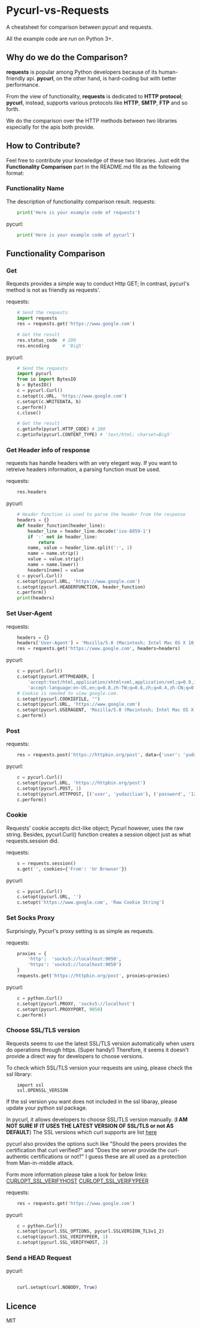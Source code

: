 # Pycurl-vs-Requests
A cheatsheet for comparison between pycurl and requests.

All the example code are run on Python 3+.

## Why do we do the Comparison?
**requests** is popular among Python developers because of its human-friendly api.
**pycurl**, on the other hand, is hard-coding but with better performance.

From the view of functionality, **requests** is dedicated to **HTTP protocol**;
**pycurl**, instead, supports various protocols like **HTTP**, **SMTP**, **FTP** and so forth.

We do the comparison over the HTTP methods between two libraries especially for the apis both provide.

## How to Contribute?
Feel free to contribute your knowledge of these two libraries.
Just edit the **Functionality Comparison** part in the README.md file as the following format:
### Functionality Name
The description of functionality comparison result.
requests:
```python
    print('Here is your example code of requests')
```
pycurl:
```python
    print('Here is your example code of pycurl')
```

## Functionality Comparison 
### Get
Requests provides a simple way to conduct Http GET; 
In contrast, pycurl's method is not as friendly as requests'.

requests:
```python
    # Send the requests
    import requests
    res = requests.get('https://www.google.com')

    # Get the result
    res.status_code  # 200
    res.encoding     # 'Big5'
```
pycurl:
```python
    # Send the requests
    import pycurl
    from io import BytesIO
    b = BytesIO()
    c = pycurl.Curl()
    c.setopt(c.URL, 'https://www.google.com')
    c.setopt(c.WRITEDATA, b)
    c.perform() 
    c.close()

    # Get the result
    c.getinfo(pycurl.HTTP_CODE) # 200
    c.getinfo(pycurl.CONTENT_TYPE) # 'text/html; charset=Big5'
```

### Get Header info of response
requests has handle headers with an very elegant way.
If you want to retreive headers information, a parsing function must be used.

requests:
```python
    res.headers
```

pycurl:
```python
    # Header function is used to parse the header from the response
    headers = {}
    def header_function(header_line):
        header_line = header_line.decode('iso-8859-1')
        if ':' not in header_line:
            return
        name, value = header_line.split(':', 1)
        name = name.strip()
        value = value.strip()
        name = name.lower()
        headers[name] = value
    c = pycurl.Curl()
    c.setopt(pycurl.URL, 'https://www.google.com')
    c.setopt(pycurl.HEADERFUNCTION, header_function)
    c.perform()
    print(headers)
```

### Set User-Agent 
requests:
```python
    headers = {}
    headers['User-Agent'] = 'Mozilla/5.0 (Macintosh; Intel Mac OS X 10_12_6) AppleWebKit/537.36 (KHTML, like Gecko) Chrome/61.0.3163.100 Safari/537.36'
    res = requests.get('https://www.google.com', headers=headers)
```

pycurl:
```python
    c = pycurl.Curl()
    c.setopt(pycurl.HTTPHEADER, [
        'accept:text/html,application/xhtml+xml,application/xml;q=0.9,image/webp,image/apng,*/*;q=0.8',
        'accept-language:en-US,en;q=0.8,zh-TW;q=0.6,zh;q=0.4,zh-CN;q=0.2'])
    # Cookie is needed to view google.com.
    c.setopt(pycurl.COOKIEFILE, "") 
    c.setopt(pycurl.URL, 'https://www.google.com')
    c.setopt(pycurl.USERAGENT, 'Mozilla/5.0 (Macintosh; Intel Mac OS X 10_12_6) AppleWebKit/537.36 (KHTML, like Gecko) Chrome/61.0.3163.100 Safari/537.36')
    c.perform() 
```

### Post
requests:
```python
    res = requests.post('https://httpbin.org/post', data={'user': 'yudazilian', 'password': '12345'})
```
pycurl:
```python
    c = pycurl.Curl()
    c.setopt(pycurl.URL, 'https://httpbin.org/post')
    c.setopt(pycurl.POST, 1)
    c.setopt(pycurl.HTTPPOST, [('user', 'yudazilian'), ('password', '12345')])
    c.perform()
```

### Cookie
Requests' cookie accepts dict-like object; Pycurl however, uses the raw string.
Besides, pycurl.Curl() function creates a session object just as what requests.session did.

requests:
```python
    s = requests.session()
    s.get('', cookies={'From': 'Ur Browser'})
```

pycurl:
```python
    c = pycurl.Curl()
    c.setopt(pycurl.URL, '')
    c.setopt('https://www.google.com', 'Raw Cookie String')
```

### Set Socks Proxy
Surprisingly, Pycurl's proxy setting is as simple as requests. 

requests:
```python
    proxies = {
        'http':  'socks5://localhost:9050',
        'https': 'socks5://localhost:9050')
    }
    requests.get('https://httpbin.org/post', proxies=proxies)
```

pycurl:
```python
    c = python.Curl()
    c.setopt(pycurl.PROXY, 'socks5://localhost')
    c.setopt(pycurl.PROXYPORT, 9050)
    c.perform()
```

### Choose SSL/TLS version
Requests seems to use the latest SSL/TLS version automatically when users do operations through https. (Super handy!)
Therefore, it seems it doesn't provide a direct way for developers to choose versions.

To check which SSL/TLS version your requests are using, please check the ssl library:
```
    import ssl
    ssl.OPENSSL_VERSION
``` 
If the ssl version you want does not included in the ssl libaray, please update your python ssl package.

In pycurl, it allows developers to choose SSL/TLS version manually. (**I AM NOT SURE IF IT USES THE LATEST VERSION OF SSL/TLS or not AS DEFAULT**)
The SSL versions which curl supports are list [here](https://curl.haxx.se/libcurl/c/CURLOPT_SSLVERSION.html)

pycurl also provides the options such like "Should the peers provides the certification that curl verified?" and "Does the server provide the curl-authentic certifications or not?" 
I guess these are all used as a protection from Man-in-middle attack.

Form more information please take a look for below links:
[CURLOPT_SSL_VERIFYHOST](https://curl.haxx.se/libcurl/c/CURLOPT_SSL_VERIFYHOST.html)
[CURLOPT_SSL_VERIFYPEER](https://curl.haxx.se/libcurl/c/CURLOPT_SSL_VERIFYPEER.html)

requests:
```python
    res = requests.get('https://www.google.com')
```

pycurl:
```python
    c = python.Curl()
    c.setopt(pycurl.SSL_OPTIONS, pycurl.SSLVERSION_TLSv1_2) 
    c.setopt(pycurl.SSL_VERIFYPEER, 1)
    c.setopt(pycurl.SSL_VERIFYHOST, 2)
```

### Send a HEAD Request

pycurl:
```python
    
    curl.setopt(curl.NOBODY, True)
```


## Licence
MIT
